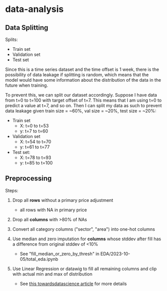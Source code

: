 # data-analysis

## Data Splitting

Splits:

- Train set
- Validation set
- Test set

Since this is a time series dataset and the time offset is 1 week, there is the possibility of data leakage if splitting is random, which means that the model would have some information about the distribution of the data in the future when training.

To prevent this, we can split our dataset accordingly. Suppose I have data from t=0 to t=100 with target offset of t=7. This means that I am using t=0 to predict a value at t=7, and so on. Then I can split my data as such to prevent data leakage given train size = ~60%, val size = ~20%, test size = ~20%:

- Train set
  - X: t=0 to t=53
  - y: t=7 to t=60
- Validation set
  - X: t=54 to t=70
  - y: t=61 to t=77
- Test set:
  - X: t=78 to t=93
  - y: t=85 to t=100

## Preprocessing

Steps:

1. Drop all **rows** without a primary price adjustment
   - all rows with NA in primary price
2. Drop all **columns** with >80% of NAs
3. Convert all category columns ("sector", "area") into one-hot columns
4. Use median and zero imputation for **columns** whose stddev after fill has a difference from original stddev of <10%

   - See "fill_median_or_zero_by_thresh" in EDA/2023-10-05/total_eda.ipynb

5. Use Linear Regression or datawig to fill all remaining columns and clip with actual min and max of distribution
   - See [this towardsdatascience article](https://towardsdatascience.com/7-ways-to-handle-missing-values-in-machine-learning-1a6326adf79e#544c) for more details

